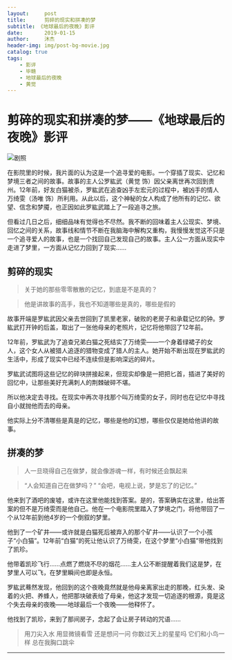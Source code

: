 ```yaml
---
layout:     post
title:      剪碎的现实和拼凑的梦
subtitle: 《地球最后的夜晚》影评
date:       2019-01-15
author:     沐杰
header-img: img/post-bg-movie.jpg
catalog: true
tags:
    - 影评
    - 毕赣
    - 地球最后的夜晚
    - 黄觉
---
```


# 剪碎的现实和拼凑的梦——《地球最后的夜晚》影评

![剧照](https://upload-images.jianshu.io/upload_images/246964-c9e5c8ed664e674b.jpg?imageMogr2/auto-orient/strip%7CimageView2/2/w/1240)


在影院里的时候，我片面的认为这是一个追寻爱的电影。一个穿插了现实、记忆和梦境三者之间的故事。故事的主人公罗紘武（黄觉 饰）因父亲离世再次回到贵州。12年前，好友白猫被杀，罗紘武在追查凶手左宏元的过程中，被凶手的情人万绮雯（汤唯 饰）所利用。从此以后，这个神秘的女人构成了他所有的记忆、欲望、信念和梦魇，也正因如此罗紘武踏上了一段追寻之旅。

但看过几日之后，细细品味有觉得也不尽然。我不断的回味着主人公现实、梦境、回忆之间的关系，故事线和情节不断在我脑海中解构又重构，我慢慢发觉这不只是一个追寻爱人的故事，也是一个找回自己发现自己的故事。主人公一方面从现实中走进了梦里，一方面从记忆力回到了现实……

## 剪碎的现实

> 关于她的那些零零散散的记忆，到底是不是真的？

> 他是讲故事的高手，我也不知道哪些是真的，哪些是假的

故事开端是罗紘武因父亲去世回到了凯里老家，破败的老房子和承载记忆的钟。罗紘武打开钟的后盖，取出了一张他母亲的老照片，记忆将他带回了12年前。

12年前，罗紘武为了追查兄弟白猫之死结实了万绮雯——一个身着绿裙子的女人，这个女人从被猎人追逐的猎物变成了猎人的主人。她开始不断出现在罗紘武的生活中，形成了现实中已经不连续但是影响深远的碎片。

罗紘武试图将这些记忆的碎块拼接起来，但现实却像是一把把匕首，插进了美好的回忆中，让那些美好充满刺人的荆棘破碎不堪。

所以他决定去寻找。在现实中再次寻找那个叫万绮雯的女子，同时也在记忆中寻找自小就抛他而去的母亲。

他实际上分不清哪些是真是的记忆，哪些是他的幻想，哪些仅仅是她给他讲的故事。

## 拼凑的梦

> 人一旦晓得自己在做梦，就会像游魂一样，有时候还会飘起来

>  “人会知道自己在做梦吗？”
“会吧，电视上说，梦是忘了的记忆。”

他来到了酒吧的废墟，或许在这里他能找到答案。是的，答案确实在这里，给出答案的但不是万绮雯而是他自己。他在一个电影院里踏入了梦境之门，将他带回了一个从12年前到他4岁的一个倒叙的梦里。

他到了一个矿井——或许就是白猫死后被弃入的那个矿井——认识了一个小孩子“小白猫”。12年前“白猫”的死让他认识了万绮雯，在这个梦里“小白猫”带他找到了凯珍。

他带着凯珍飞行……点燃了燃烧不尽的烟花……主人公不断提醒着我们这是梦，在梦里人可以飞，在梦里瞬间也即是永恒。

罗紘武蓦然发现，他回到的这个夜晚竟然就是他母亲离家出走的那晚，红头发、染着的火把、养蜂人，他把那块破表给了母亲，他这才发现一切追逐的根源，竟是这个失去母亲的夜晚——地球最后一个夜晚——他释怀了。

他找到了凯珍，来到了那间房子，念起了会让房子转动的咒语……

> 用刀尖入水
用显微镜看雪
还是想问一问
你数过天上的星星吗
它们和小鸟一样
总在我胸口跳伞

***

